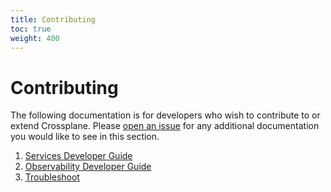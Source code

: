 ```yaml
---
title: Contributing
toc: true
weight: 400
---
```


# Contributing

The following documentation is for developers who wish to contribute to or
extend Crossplane. Please [open an
issue](https://github.com/crossplane/crossplane/issues/new) for any additional
documentation you would like to see in this section.

1. [Services Developer Guide]
2. [Observability Developer Guide]
3. [Troubleshoot]

<!-- Named Link -->

[Services Developer Guide]: 1_services_developer_guide.md
[Observability Developer Guide]: 2_observability_developer_guide.md
[Troubleshoot]: 3_troubleshoot.md